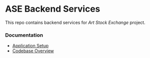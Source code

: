 # ASE Backend Services

This repo contains backend services for *Art Stock Exchange* project.

### Documentation

- [Application Setup](doc/application_setup.md)
- [Codebase Overview](doc/codebase_overview.md)

